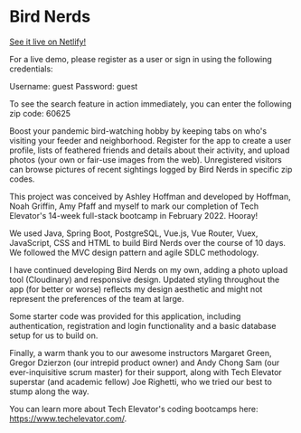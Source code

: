 # Bird Nerds

[See it live on Netlify!](https://bird-nerds.netlify.app/)

For a live demo, please register as a user or sign in using the following credentials:

Username: guest
Password: guest

To see the search feature in action immediately, you can enter the following zip code: 60625

Boost your pandemic bird-watching hobby by keeping tabs on who's visiting your feeder and neighborhood. Register for the app to create a user profile, lists of feathered friends and details about their activity, and upload photos (your own or fair-use images from the web). Unregistered visitors can browse pictures of recent sightings logged by Bird Nerds in specific zip codes.

This project was conceived by Ashley Hoffman and developed by Hoffman, Noah Griffin, Amy Pfaff and myself to mark our completion of Tech Elevator's 14-week full-stack bootcamp in February 2022. Hooray!

We used Java, Spring Boot, PostgreSQL, Vue.js, Vue Router, Vuex, JavaScript, CSS and HTML to build Bird Nerds over the course of 10 days. We followed the MVC design pattern and agile SDLC methodology.

I have continued developing Bird Nerds on my own, adding a photo upload tool (Cloudinary) and responsive design. Updated styling throughout the app (for better or worse) reflects my design aesthetic and might not represent the preferences of the team at large.

Some starter code was provided for this application, including authentication, registration and login functionality and a basic database setup for us to build on.

Finally, a warm thank you to our awesome instructors Margaret Green, Gregor Dzierzon (our intrepid product owner) and Andy Chong Sam (our ever-inquisitive scrum master) for their support, along with Tech Elevator superstar (and academic fellow) Joe Righetti, who we tried our best to stump along the way.

You can learn more about Tech Elevator's coding bootcamps here: https://www.techelevator.com/.

<!--# Final Capstone

This directory contains all of the starter projects for the final capstone. The Vue starter project works with both the Java and .NET backend projects with a single configuration update that you can read about in the README.

Each project contains instructions that provides information about the starting code and explains how to get started with the final capstone project.-->

